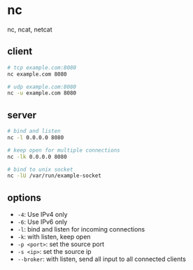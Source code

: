 # nc

nc, ncat, netcat


## client

```bash
# tcp example.com:8080
nc example.com 8080

# udp example.com:8080
nc -u example.com 8080
```

## server

```bash
# bind and listen
nc -l 0.0.0.0 8080

# keep open for multiple connections
nc -lk 0.0.0.0 8080

# bind to unix socket
nc -lU /var/run/example-socket
```

## options

- `-4`: Use IPv4 only
- `-6`: Use IPv6 only
- `-l`: bind and listen for incoming connections
- `-k`: with listen, keep open
- `-p <port>`: set the source port
- `-s <ip>`: set the source ip
- `--broker`: with listen, send all input to all connected clients
